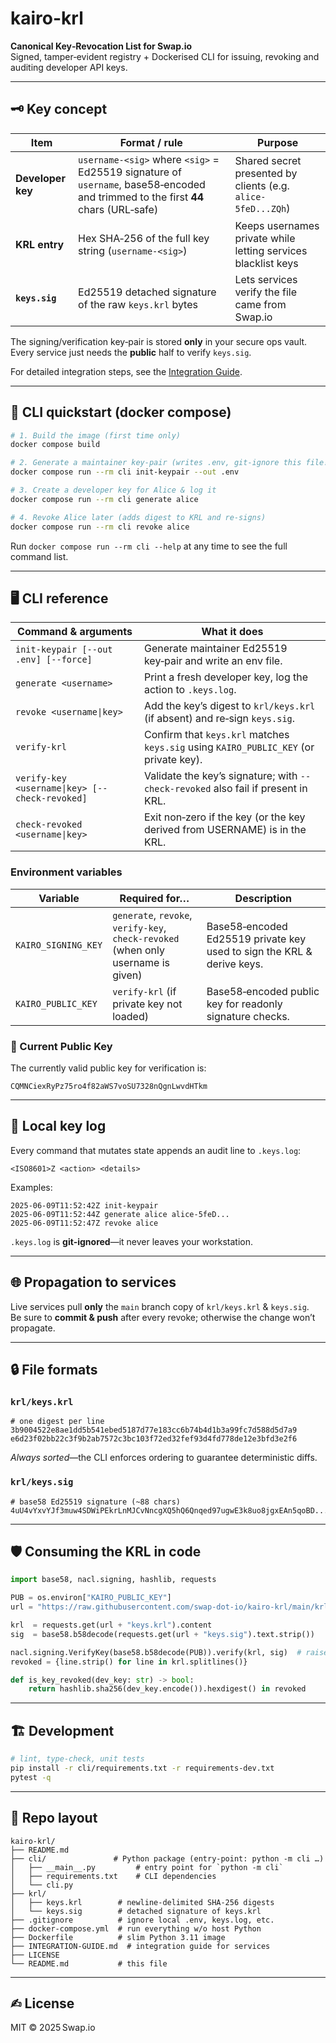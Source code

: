 # kairo-krl

**Canonical Key‑Revocation List for Swap.io**  
Signed, tamper‑evident registry + Dockerised CLI for issuing, revoking and auditing developer API keys.

---

## 🗝️ Key concept

| Item              | Format / rule                                                                                                                     | Purpose                                                             |
| ----------------- | --------------------------------------------------------------------------------------------------------------------------------- | ------------------------------------------------------------------- |
| **Developer key** | `username-<sig>` where `<sig>` = Ed25519 signature of `username`, base58‑encoded and trimmed to the first **44** chars (URL‑safe)  | Shared secret presented by clients (e.g. `alice-5feD...ZQh`)        |
| **KRL entry**     | Hex SHA‑256 of the full key string (`username-<sig>`)                                                                              | Keeps usernames private while letting services blacklist keys       |
| **`keys.sig`**    | Ed25519 detached signature of the raw `keys.krl` bytes                                                                             | Lets services verify the file came from Swap.io                     |

The signing/verification key‑pair is stored **only** in your secure ops vault.  
Every service just needs the **public** half to verify `keys.sig`.

For detailed integration steps, see the [Integration Guide](INTEGRATION-GUIDE.md).

---


## 🔧 CLI quickstart (docker compose)

```bash
# 1. Build the image (first time only)
docker compose build

# 2. Generate a maintainer key‑pair (writes .env, git‑ignore this file!)
docker compose run --rm cli init-keypair --out .env

# 3. Create a developer key for Alice & log it
docker compose run --rm cli generate alice

# 4. Revoke Alice later (adds digest to KRL and re‑signs)
docker compose run --rm cli revoke alice
```

Run `docker compose run --rm cli --help` at any time to see the full command list.

---

## 🖥️ CLI reference

| Command & arguments                           | What it does |
| --------------------------------------------- | ------------ |
| `init-keypair [--out .env] [--force]`         | Generate maintainer Ed25519 key‑pair and write an env file. |
| `generate <username>`                         | Print a fresh developer key, log the action to `.keys.log`. |
| `revoke <username\|key>`                      | Add the key’s digest to `krl/keys.krl` (if absent) and re‑sign `keys.sig`. |
| `verify-krl`                                  | Confirm that `keys.krl` matches `keys.sig` using `KAIRO_PUBLIC_KEY` (or private key). |
| `verify-key <username\|key> [--check-revoked]`| Validate the key’s signature; with `--check-revoked` also fail if present in KRL. |
| `check-revoked <username\|key>`               | Exit non‑zero if the key (or the key derived from USERNAME) is in the KRL. |

### Environment variables

| Variable            | Required for…                        | Description |
| ------------------- | ------------------------------------ | ----------- |
| `KAIRO_SIGNING_KEY` | `generate`, `revoke`, `verify-key`, `check-revoked` (when only username is given) | Base58‑encoded Ed25519 private key used to sign the KRL & derive keys. |
| `KAIRO_PUBLIC_KEY` | `verify-krl` (if private key not loaded) | Base58‑encoded public key for readonly signature checks. |


### 🔑 Current Public Key

The currently valid public key for verification is:
```
CQMNCiexRyPz75ro4f82aWS7voSU7328nQgnLwvdHTkm
```
---

## 📜 Local key log

Every command that mutates state appends an audit line to `.keys.log`:

```text
<ISO8601>Z <action> <details>
```

Examples:

```text
2025-06-09T11:52:42Z init-keypair
2025-06-09T11:52:44Z generate alice alice-5feD...
2025-06-09T11:52:47Z revoke alice
```

`.keys.log` is **git‑ignored**—it never leaves your workstation.

---

## 🌐 Propagation to services

Live services pull **only** the `main` branch copy of `krl/keys.krl` & `keys.sig`.  
Be sure to **commit & push** after every revoke; otherwise the change won’t propagate.

---

## 🔒 File formats

### `krl/keys.krl`

```text
# one digest per line
3b9004522e8ae1dd5b541ebed5187d77e183cc6b74b4d1b3a99fc7d588d5d7a9
e6d23f02bb22c3f9b2ab7572c3bc103f72ed32fef93d4fd778de12e3bfd3e2f6
```

*Always sorted*—the CLI enforces ordering to guarantee deterministic diffs.

### `krl/keys.sig`

```text
# base58 Ed25519 signature (~88 chars)
4uU4vYxvYJf3muw4SDWiPEkrLnMJCvNncgXQ5hQ6Qnqed97ugwE3k8uo8jgxEAn5qoBD...
```

---

## 🛡️ Consuming the KRL in code

```python
import base58, nacl.signing, hashlib, requests

PUB = os.environ["KAIRO_PUBLIC_KEY"]
url = "https://raw.githubusercontent.com/swap-dot-io/kairo-krl/main/krl/"

krl  = requests.get(url + "keys.krl").content
sig  = base58.b58decode(requests.get(url + "keys.sig").text.strip())

nacl.signing.VerifyKey(base58.b58decode(PUB)).verify(krl, sig)  # raises if tampered
revoked = {line.strip() for line in krl.splitlines()}

def is_key_revoked(dev_key: str) -> bool:
    return hashlib.sha256(dev_key.encode()).hexdigest() in revoked
```

---

## 🏗️ Development

```bash
# lint, type‑check, unit tests
pip install -r cli/requirements.txt -r requirements-dev.txt
pytest -q
```

---

## 📂 Repo layout

```text
kairo-krl/
├── README.md
├── cli/               # Python package (entry‑point: python -m cli …)
│   ├── __main__.py         # entry point for `python -m cli`
│   ├── requirements.txt    # CLI dependencies
│   └── cli.py
├── krl/
│   ├── keys.krl        # newline‑delimited SHA‑256 digests
│   └── keys.sig        # detached signature of keys.krl
├── .gitignore          # ignore local .env, keys.log, etc.
├── docker-compose.yml  # run everything w/o host Python
├── Dockerfile          # slim Python 3.11 image
├── INTEGRATION-GUIDE.md  # integration guide for services
├── LICENSE
└── README.md           # this file
```

---

## ✍︎ License

MIT © 2025 Swap.io
